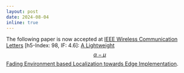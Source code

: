 ```yaml
---
layout: post
date: 2024-08-04
inline: true
---
```


The following paper is now accepted at [IEEE Wireless Communication Letters](https://ieeexplore.ieee.org/xpl/RecentIssue.jsp?punumber=5962382) [h5-Index: 98, IF: 4.6]: [A Lightweight $$\alpha-\mu$$ Fading Environment based Localization towards Edge Implementation](https://ieeexplore.ieee.org/document/10623871).